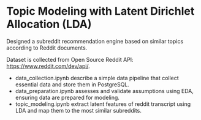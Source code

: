 # Topic Modeling with Latent Dirichlet Allocation (LDA)

Designed a subreddit recommendation engine based on similar topics according to Reddit documents.

Dataset is collected from Open Source Reddit API: https://www.reddit.com/dev/api/.
- data_collection.ipynb describe a simple data pipeline that collect essential data and store them in PostgreSQL.
- data_preparation.ipynb assesses and validate assumptions using EDA, ensuring data are prepared for modeling.
- topic_modeling.ipynb extract latent features of reddit transcript using LDA and map them to the most similar subreddits.
